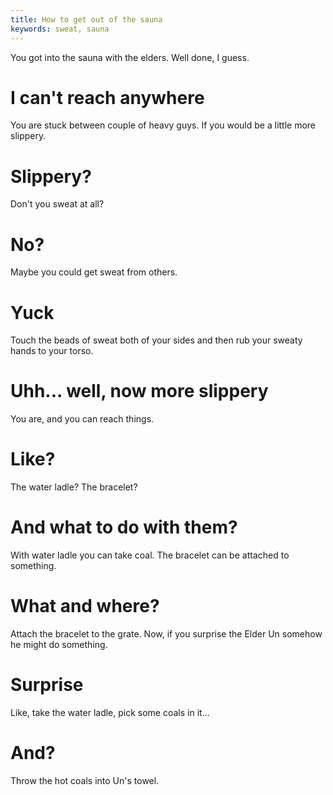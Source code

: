 ```yaml
---
title: How to get out of the sauna
keywords: sweat, sauna
---
```


You got into the sauna with the elders. Well done, I guess.

# I can't reach anywhere
You are stuck between couple of heavy guys. If you would be a little more slippery.

# Slippery?
Don't you sweat at all?

# No?
Maybe you could get sweat from others.

# Yuck
Touch the beads of sweat both of your sides and then rub your sweaty hands to your torso.

# Uhh... well, now more slippery
You are, and you can reach things.

# Like?
The water ladle? The bracelet?

# And what to do with them?
With water ladle you can take coal. The bracelet can be attached to something.

# What and where?
Attach the bracelet to the grate. Now, if you surprise the Elder Un somehow he might do something.

# Surprise
Like, take the water ladle, pick some coals in it...

# And?
Throw the hot coals into Un's towel.
